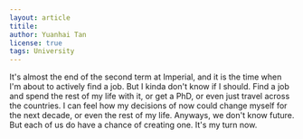 ```yaml
---
layout: article 
titile:
author: Yuanhai Tan 
license: true 
tags: University
---
```

It's almost the end of the second term at Imperial, and it is the time when I'm about to actively find a job. 
But I kinda don't know if I should. Find a job and spend the rest of my life with it, or get a PhD, or even just travel across the countries.
I can feel how my decisions of now could change myself for the next decade, or even the rest of my life. 
Anyways, we don't know future. But each of us do have a chance of creating one. It's my turn now. 